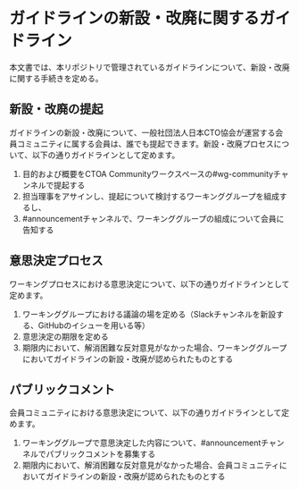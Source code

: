 # ガイドラインの新設・改廃に関するガイドライン

本文書では、本リポジトリで管理されているガイドラインについて、新設・改廃に関する手続きを定める。

## 新設・改廃の提起

ガイドラインの新設・改廃について、一般社団法人日本CTO協会が運営する会員コミュニティに属する会員は、誰でも提起できます。新設・改廃プロセスについて、以下の通りガイドラインとして定めます。

1. 目的および概要をCTOA Communityワークスペースの#wg-communityチャンネルで提起する
2. 担当理事をアサインし、提起について検討するワーキンググループを組成するし、
3. #announcementチャンネルで、ワーキンググループの組成について会員に告知する

## 意思決定プロセス

ワーキングプロセスにおける意思決定について、以下の通りガイドラインとして定めます。

1. ワーキンググループにおける議論の場を定める（Slackチャンネルを新設する、GitHubのイシューを用いる等）
2. 意思決定の期限を定める
3. 期限内において、解消困難な反対意見がなかった場合、ワーキンググループにおいてガイドラインの新設・改廃が認められたものとする

## パブリックコメント

会員コミュニティにおける意思決定について、以下の通りガイドラインとして定めます。

1. ワーキンググループで意思決定した内容について、#announcementチャンネルでパブリックコメントを募集する
2. 期限内において、解消困難な反対意見がなかった場合、会員コミュニティにおいてガイドラインの新設・改廃が認められたものとする
